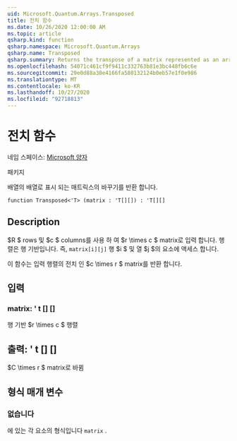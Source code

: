 ```yaml
---
uid: Microsoft.Quantum.Arrays.Transposed
title: 전치 함수
ms.date: 10/26/2020 12:00:00 AM
ms.topic: article
qsharp.kind: function
qsharp.namespace: Microsoft.Quantum.Arrays
qsharp.name: Transposed
qsharp.summary: Returns the transpose of a matrix represented as an array of arrays.
ms.openlocfilehash: 54071c461cf9f9411c332763b81e3bc448fb6c6e
ms.sourcegitcommit: 29e0d88a30e4166fa580132124b0eb57e1f0e986
ms.translationtype: MT
ms.contentlocale: ko-KR
ms.lasthandoff: 10/27/2020
ms.locfileid: "92718813"
---
```

# <a name="transposed-function"></a>전치 함수

네임 스페이스: [Microsoft 양자](xref:Microsoft.Quantum.Arrays)

패키지 [](https://nuget.org/packages/)


배열의 배열로 표시 되는 매트릭스의 바꾸기를 반환 합니다.

```qsharp
function Transposed<'T> (matrix : 'T[][]) : 'T[][]
```


## <a name="description"></a>Description

$R $ rows 및 $c $ columns를 사용 하 여 $r \times c $ matrix로 입력 합니다.  행렬은 행 기반입니다. 즉, `matrix[i][j]` 행 $i $ 및 열 $j $의 요소에 액세스 합니다.

이 함수는 입력 행렬의 전치 인 $c \times r $ matrix를 반환 합니다.

## <a name="input"></a>입력

### <a name="matrix--t"></a>matrix: ' t [] []

행 기반 $r \times c $ 행렬



## <a name="output--t"></a>출력: ' t [] []

$C \times r $ matrix로 바뀜

## <a name="type-parameters"></a>형식 매개 변수

### <a name="t"></a>없습니다

에 있는 각 요소의 형식입니다 `matrix` .